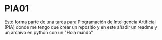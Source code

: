 # PIA01 
Esto forma parte de una tarea para Programación de Inteligencia Artificial (PIA) donde me tengo que crear un repositio y en este añadir un readme y un archivo en python con un "Hola mundo"
